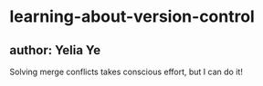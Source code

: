 # learning-about-version-control
## author: Yelia Ye
Solving merge conflicts takes conscious effort, but I can do it!
